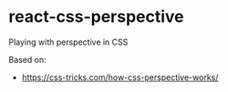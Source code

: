 # react-css-perspective

Playing with perspective in CSS

Based on:

- https://css-tricks.com/how-css-perspective-works/
